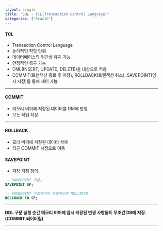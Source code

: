 ```yaml
---
layout: single
title: "SQL - TCL(Transaction Control Language)"
categories: ['Oracle']
---
```


#### TCL
* Transaction Control Language
* 논리적인 작업 단위
* 데이터베이스의 일관성 유지 가능
* 안정적인 복구 가능
* DML(INSERT, UPDATE, DELETE)을 대상으로 적용
* COMMIT(트랜잭션 종료 후 저장), ROLLBACK(트랜잭션 취소), SAVEPOINT(임시 저장)를 통해 제어 가능
   
***

#### COMMIT
* 메모리 버퍼에 저장된 데이터를 DM에 반영
* 모든 작업 확정
   
***

#### ROLLBACK
* 모리 버퍼에 저장된 데이터 삭제
* 최근 COMMIT 시점으로 이동
   
#### SAVEPOINT
* 저장 지점 정의
   
``` sql
-- SAVEPOINT 이름;
SAVEPOINT SP; 

-- SAVEPOINT 지점까지의 트랜젝션만 ROLLBACK
ROLLBACK TO SP;
```   
   
***

**DDL 구문 실행 순간 메모리 버퍼에 임시 저장된 변경 사항들이 무조건 DB에 저장.(COMMIT 되어버림)**
   
***
